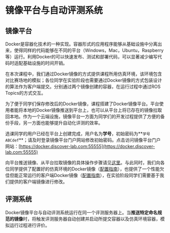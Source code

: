 # 镜像平台与自动评测系统

## 镜像平台

Docker是容器化技术的一种实现。容器形式的应用程序能够从基础设施中分离出来，使得同样的代码能够在不同的平台（Windows，Mac，Ubuntu，Raspberry等）运行。利用Docker的可以快速发布、测试和部署代码，可以显著减少编写代码时适配基础设施的时间开销。

在本次课程中，我们通过Docker镜像的方式提供课程所用仿真环境，该环境包含对比赛场地的模拟；各位同学在实验阶段也需要通过Docker镜像的方式包装设计的算法作为客户端提交。分别通过两个镜像创建的容器，在运行过程中通过ROS Topics的方式交互。

为了便于同学们保存修改后的Docker镜像，课程搭建了Docker镜像平台。平台使用者能将本地的Docker镜像推送到平台上，也可以从平台上将已存在的镜像拉取回本地。作为一个云端设施，镜像平台一方面为同学们的开发过程提供了方便的备份手段，另一方面也能够提升自动化评测的效率。

选课同学的用户已经在平台上创建完成，用户名为**学号**，初始密码为**`学号ABCdef`**；请及时登录镜像平台门户网站修改初始密码。点击访问镜像平台门户网站：[https://docker.discover-lab.com:55555](https://docker.discover-lab.com:55555)

向平台推送镜像、从平台拉取镜像的具体操作步骤请见[这里](SUBMIT-DOCKER.md)。与此同时，我们向各位同学提供了配置好的仿真环境的Docker镜像（[配置指南](how-to/start-sim-env.md)），也提供了一个性能欠佳但能正常运行的客户端Docker镜像（[配置指南](how-to/start-sim-ep.md)），在实验阶段同学们需要基于我们提供的客户端镜像进行修改。

## 评测系统

Docker镜像平台与自动评测系统运行在同一个评测服务器上。当**推送特定命名规范的镜像**时，将触发评测服务器自动创建并启动所提交容器以及仿真环境容器，模拟运行过程进行评价。

